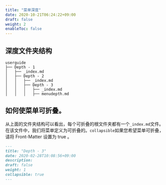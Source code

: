 ```yaml
---
title: "菜单深度"
date: 2020-10-21T06:24:22+09:00
draft: false
weight: 2
enableToc: false
---
```


## 深度文件夹结构

```
userguide
├── Depth - 1
│   ├── _index.md
│   ├── Depth - 2
│   │   ├── _index.md
│   │   ├── Depth - 3
│   │   │   ├── _index.md
│   │   │   ├── menudepth.md
```

## 如何使菜单可折叠。

从上面的文件夹结构可以看出，每个可折叠的根文件夹都有一个`_index.md`文件。在该文件中，我们将菜单定义为可折叠的。`collapsible`如果您希望菜单可折叠，请将 Front-Matter 设置为 true 。

```_index.md {hl_lines=[7]}
---
title: "Depth - 3"
date: 2020-02-28T10:08:56+09:00
description:
draft: false
weight: 1
collapsible: true
---
```
